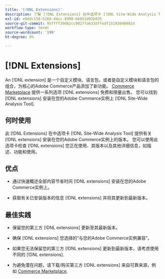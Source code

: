 ```yaml
---
title: '[!DNL Extensions]'
description: 了解 [!DNL Extensions] 在中选项卡 [!DNL Site-Wide Analysis Tool]，以及何时使用它、它的好处和最佳实践。
exl-id: e0ddc158-b268-44cc-8998-6b853d92b835
source-git-commit: 95ffff39d82cc9027fa633dffedf15193040802d
workflow-type: tm+mt
source-wordcount: '199'
ht-degree: 0%

---
```


# [!DNL Extensions]

An [!DNL extension] 是一个自定义模块、语言包，或者是自定义模块和语言包的组合，为核心的Adobe Commerce产品添加了新功能。 [Commerce Marketplace](https://marketplace.magento.com/extensions.html) 提供一系列选项 [!DNL extensions] 免费和限量出售。 您可以找到 [!DNL extensions] 安装在您的Adobe Commerce实例上 [!DNL Site-Wide Analysis Tool].

## 何时使用

此 [!DNL Extensions] 在中选项卡 [!DNL Site-Wide Analysis Tool] 提供有关 [!DNL extensions] 安装在您的Adobe Commerce实例上的版本。 您可以使用此选项卡检查 [!DNL extensions] 您正在使用、其版本以及其他详细信息，如描述、功能和使用。

## 优点

* 通过快速概述全部内容节省时间 [!DNL extensions] 安装在您的Adobe Commerce实例上。

* 获取有关已安装版本的信息 [!DNL extensions] 并将其更新到最新版本。

## 最佳实践

* 保留您的第三方 [!DNL extensions] 更新至其最新版本。

* 确保 [!DNL extensions] 您选择的“与您的Adobe Commerce实例兼容”。

* 如果您无法保留您的第三方 [!DNL extensions] 更新到最新版本，请考虑使用不同的 [!DNL extensions].

* 为避免潜在问题，请下载/购买第三方 [!DNL extensions] 来自可靠来源，例如 [Commerce Marketplace](https://marketplace.magento.com/extensions.html).
